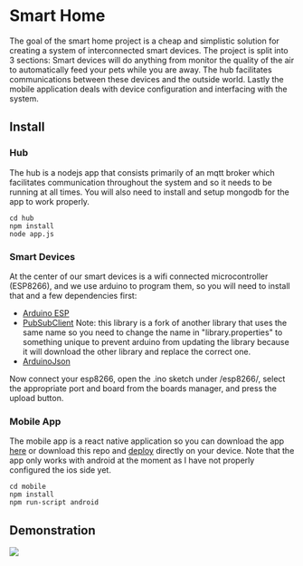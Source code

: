 # Smart Home

The goal of the smart home project is a cheap and simplistic solution for creating a system of interconnected smart devices. The project is split into 3 sections: Smart devices will do anything from monitor the quality of the air to automatically feed your pets while you are away. The hub facilitates communications between these devices and the outside world. Lastly the mobile application deals with device configuration and interfacing with the system.

## Install

### Hub

The hub is a nodejs app that consists primarily of an mqtt broker which facilitates communication throughout the system and so it needs to be running at all times. You will also need to install and setup mongodb for the app to work properly.

```
cd hub
npm install
node app.js
```

### Smart Devices

At the center of our smart devices is a wifi connected microcontroller (ESP8266), and we use arduino to program them, so you will need to install that and a few dependencies first:

- [Arduino ESP](https://github.com/esp8266/Arduino)
- [PubSubClient](https://github.com/Imroy/pubsubclient)
  Note: this library is a fork of another library that uses the same name so you need to change the name in "library.properties" to something unique to prevent arduino from updating the library because it will download the other library and replace the correct one.
- [ArduinoJson](https://github.com/bblanchon/ArduinoJson)

Now connect your esp8266, open the .ino sketch under /esp8266/, select the appropriate port and board from the boards manager, and press the upload button.

### Mobile App

The mobile app is a react native application so you can download the app [here](https://play.google.com/store/apps/details?id=com.smarthome.mobile) or download this repo and [deploy](http://facebook.github.io/react-native/docs/getting-started.html) directly on your device. Note that the app only works with android at the moment as I have not properly configured the ios side yet.

```
cd mobile
npm install
npm run-script android
```

## Demonstration

[![](https://lh3.googleusercontent.com/jzsPQypSwPUnDgO8AI_cLfutUu4JEBVtcKeGKjWXFq0VAtW6BA9hRiw0oq8tF-cRGV-EzSmAeErbt9EIoz7L-prGPyvls2lUTTCxhaDlAP7wFa07d__Lfz4tD_XEd9_9EiEpQOgoCKZNJYbbFOrX61VvTfflIIuGPxQkOKW1CPX_akVPnM9W8Jl1e_ogGJUMu5SwXDBCKBp9Z6c9innZFEIYhPz4EnViUYdAs30n1YywAdKPGYmAC69X2ZtTrfKZG3wz0kUUIoaKNJGKj6NPHQt6WWh9VMbHa_P_XsFa1X91ZH9mDAT7kMXfGZ6S1ImMvNTD9ZoYr61jVU0J8Bp9rhcS2UCvf43ZWZUIWZgcAXVPvqsZKDku7zd0pbQcdY-SAoTwHQueoj7TtwzLrmbLTr1nw9EfhWovJAnimpEcqBPSRcBYkqO4NcpNJ5J4BOmy_UjbsLWT1AOpJOkIcG_CWD7MJPq5yBtrihgFkbBzdMago1gB-1WTD5TYsPEN7bt2wBJnaNmgIfAfCoQGh7uLtO4SP1TAnHMdR3J2yYXEtuFbrP_se0FOsQKRT4hsMy82F_9tBKqSR4OgfifdNvjTnvSgMyzgd7EYj-ouMH_Ep-2N527O=w1698-h955-no)](https://lh3.googleusercontent.com/UsOPsul3xqcW7FKAd0_MCLEcA59WKYkiCzXLiWRzZWjVZmp76gnl4iTBORsTtyidMy-N_XrvJLvAzKDaKAqGuakUIpb2Gmbp1lGDQ-xUouUK2hIald6aG2pHoTfLz_btmHUKbIV0gXZFSSKth3SNkyIFk_8zpTwWVQk2sFtBE46KRBYz2ac969XrLuNtMvBsGXLaYROvGqPAX26obVYRGqqtGvrzVU9MCyWTycSSijj2eyPuRCNiP0BlW-4jdDA0PjD57uD-KpRgMeKS4SR9xkZ3ZmrqmGKHSIQ7kKHQvzmliS0cwt9Nfsz0jZdMOm2yOlndKgDuz4NVTZ5u6wYvXeJSVlQqZaQbUa9caZVYPLwdCuTz7pQ4sNVzDQvfbjPLJqs-X5HokwX2fjMgZAmmd_nrUXDXbGCdx0cfZHyVKN65FvQe0vz2A6o5Ba95SsgGtOQQdsF6kX7GEq87q24F030QggRC0WGXeoOkUMZKIpVYUmRqEQPnJ_gDXStrNH68rk7FiEShEhR5J2J-yp_7o-XoSKSzYvzta5bgMrUC6BwlYdLLC4PWGAR3wP-zPkzyiyIX2EoXq4JHYAcfxrhuvY20kEYjyBlIjMPajTrBSSG2PkAy=m37?cpn=McH1Poy1yo16JY2f&c=WEB&cver=1.20160915)
